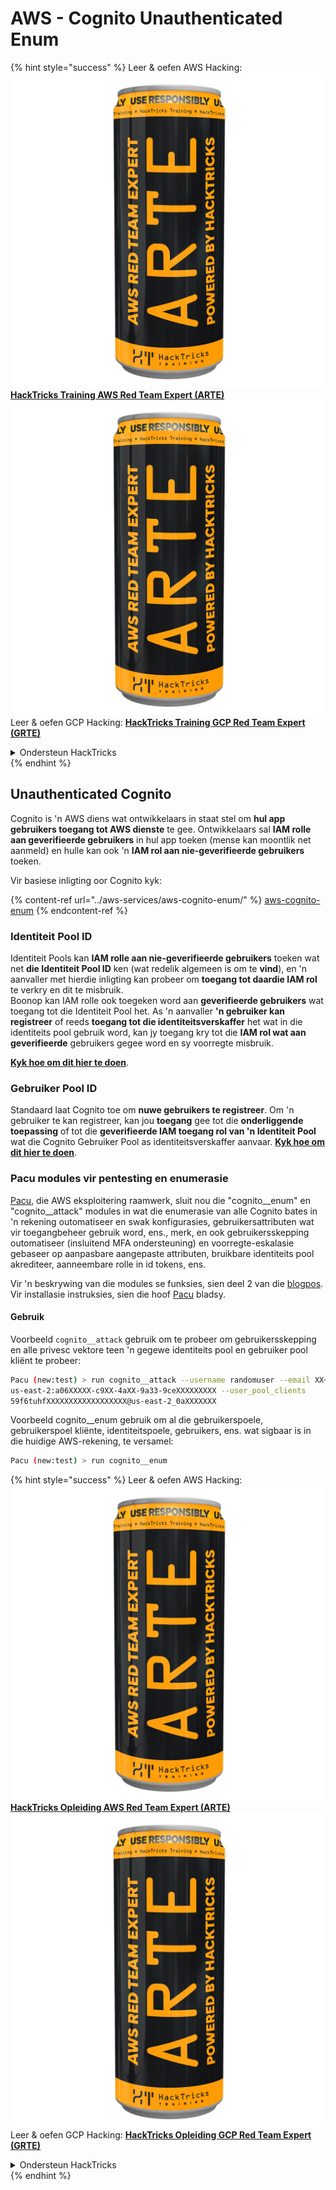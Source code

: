 # AWS - Cognito Unauthenticated Enum

{% hint style="success" %}
Leer & oefen AWS Hacking:<img src="../../../.gitbook/assets/image (1) (1) (1).png" alt="" data-size="line">[**HackTricks Training AWS Red Team Expert (ARTE)**](https://training.hacktricks.xyz/courses/arte)<img src="../../../.gitbook/assets/image (1) (1) (1).png" alt="" data-size="line">\
Leer & oefen GCP Hacking: <img src="../../../.gitbook/assets/image (2).png" alt="" data-size="line">[**HackTricks Training GCP Red Team Expert (GRTE)**<img src="../../../.gitbook/assets/image (2).png" alt="" data-size="line">](https://training.hacktricks.xyz/courses/grte)

<details>

<summary>Ondersteun HackTricks</summary>

* Kyk na die [**subskripsie planne**](https://github.com/sponsors/carlospolop)!
* **Sluit aan by die** 💬 [**Discord groep**](https://discord.gg/hRep4RUj7f) of die [**telegram groep**](https://t.me/peass) of **volg** ons op **Twitter** 🐦 [**@hacktricks\_live**](https://twitter.com/hacktricks_live)**.**
* **Deel hacking truuks deur PR's in te dien na die** [**HackTricks**](https://github.com/carlospolop/hacktricks) en [**HackTricks Cloud**](https://github.com/carlospolop/hacktricks-cloud) github repos.

</details>
{% endhint %}

## Unauthenticated Cognito

Cognito is 'n AWS diens wat ontwikkelaars in staat stel om **hul app gebruikers toegang tot AWS dienste** te gee. Ontwikkelaars sal **IAM rolle aan geverifieerde gebruikers** in hul app toeken (mense kan moontlik net aanmeld) en hulle kan ook 'n **IAM rol aan nie-geverifieerde gebruikers** toeken.

Vir basiese inligting oor Cognito kyk:

{% content-ref url="../aws-services/aws-cognito-enum/" %}
[aws-cognito-enum](../aws-services/aws-cognito-enum/)
{% endcontent-ref %}

### Identiteit Pool ID

Identiteit Pools kan **IAM rolle aan nie-geverifieerde gebruikers** toeken wat net **die Identiteit Pool ID** ken (wat redelik algemeen is om te **vind**), en 'n aanvaller met hierdie inligting kan probeer om **toegang tot daardie IAM rol** te verkry en dit te misbruik.\
Boonop kan IAM rolle ook toegeken word aan **geverifieerde gebruikers** wat toegang tot die Identiteit Pool het. As 'n aanvaller **'n gebruiker kan registreer** of reeds **toegang tot die identiteitsverskaffer** het wat in die identiteits pool gebruik word, kan jy toegang kry tot die **IAM rol wat aan geverifieerde** gebruikers gegee word en sy voorregte misbruik.

[**Kyk hoe om dit hier te doen**](../aws-services/aws-cognito-enum/cognito-identity-pools.md).

### Gebruiker Pool ID

Standaard laat Cognito toe om **nuwe gebruikers te registreer**. Om 'n gebruiker te kan registreer, kan jou **toegang** gee tot die **onderliggende toepassing** of tot die **geverifieerde IAM toegang rol van 'n Identiteit Pool** wat die Cognito Gebruiker Pool as identiteitsverskaffer aanvaar. [**Kyk hoe om dit hier te doen**](../aws-services/aws-cognito-enum/cognito-user-pools.md#registration).

### Pacu modules vir pentesting en enumerasie

[Pacu](https://github.com/RhinoSecurityLabs/pacu), die AWS eksploitering raamwerk, sluit nou die "cognito\_\_enum" en "cognito\_\_attack" modules in wat die enumerasie van alle Cognito bates in 'n rekening outomatiseer en swak konfigurasies, gebruikersattributen wat vir toegangbeheer gebruik word, ens., merk, en ook gebruikersskepping outomatiseer (insluitend MFA ondersteuning) en voorregte-eskalasie gebaseer op aanpasbare aangepaste attributen, bruikbare identiteits pool akrediteer, aanneembare rolle in id tokens, ens.

Vir 'n beskrywing van die modules se funksies, sien deel 2 van die [blogpos](https://rhinosecuritylabs.com/aws/attacking-aws-cognito-with-pacu-p2). Vir installasie instruksies, sien die hoof [Pacu](https://github.com/RhinoSecurityLabs/pacu) bladsy.

#### Gebruik

Voorbeeld `cognito__attack` gebruik om te probeer om gebruikersskepping en alle privesc vektore teen 'n gegewe identiteits pool en gebruiker pool kliënt te probeer:
```bash
Pacu (new:test) > run cognito__attack --username randomuser --email XX+sdfs2@gmail.com --identity_pools
us-east-2:a06XXXXX-c9XX-4aXX-9a33-9ceXXXXXXXXX --user_pool_clients
59f6tuhfXXXXXXXXXXXXXXXXXX@us-east-2_0aXXXXXXX
```
Voorbeeld cognito\_\_enum gebruik om al die gebruikerspoele, gebruikerspoel kliënte, identiteitspoele, gebruikers, ens. wat sigbaar is in die huidige AWS-rekening, te versamel:
```bash
Pacu (new:test) > run cognito__enum
```
{% hint style="success" %}
Leer & oefen AWS Hacking:<img src="../../../.gitbook/assets/image (1) (1) (1).png" alt="" data-size="line">[**HackTricks Opleiding AWS Red Team Expert (ARTE)**](https://training.hacktricks.xyz/courses/arte)<img src="../../../.gitbook/assets/image (1) (1) (1).png" alt="" data-size="line">\
Leer & oefen GCP Hacking: <img src="../../../.gitbook/assets/image (2).png" alt="" data-size="line">[**HackTricks Opleiding GCP Red Team Expert (GRTE)**<img src="../../../.gitbook/assets/image (2).png" alt="" data-size="line">](https://training.hacktricks.xyz/courses/grte)

<details>

<summary>Ondersteun HackTricks</summary>

* Kyk na die [**subskripsie planne**](https://github.com/sponsors/carlospolop)!
* **Sluit aan by die** 💬 [**Discord groep**](https://discord.gg/hRep4RUj7f) of die [**telegram groep**](https://t.me/peass) of **volg** ons op **Twitter** 🐦 [**@hacktricks\_live**](https://twitter.com/hacktricks_live)**.**
* **Deel hacking truuks deur PRs in te dien na die** [**HackTricks**](https://github.com/carlospolop/hacktricks) en [**HackTricks Cloud**](https://github.com/carlospolop/hacktricks-cloud) github repos.

</details>
{% endhint %}
